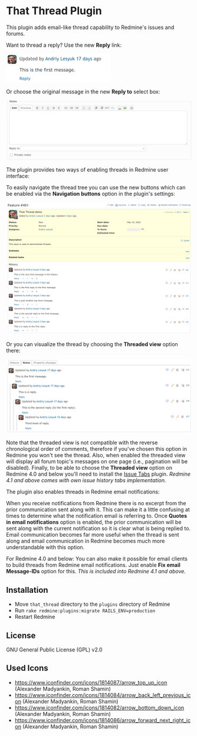 # That Thread Plugin

This plugin adds email-like thread capability to Redmine's issues and forums.

Want to thread a reply? Use the new **Reply** link:

<img src="https://raw.githubusercontent.com/ThatCompany/that_thread/master/reply.png" width="285" height="78" alt="Reply link">

Or choose the original message in the new **Reply to** select box:

![Reply to select box](reply_to.png)

The plugin provides two ways of enabling threads in Redmine user interface:

To easily navigate the thread tree you can use the new buttons which can be enabled
via the **Navigation buttons** option in the plugin's settings:

![Navigation buttons](navigation.png)

Or you can visualize the thread by choosing the **Threaded view** option there:

![Threaded view](thread.png)

Note that the threaded view is not compatible with the reverse chronological order of comments,
therefore if you've chosen this option in Redmine you won't see the thread. Also, when enabled
the threaded view will display all forum topic's messages on one page (i.e., pagination will be disabled).
Finally, to be able to choose the **Threaded view** option on Redmine 4.0 and below you'll need to
install the [Issue Tabs](http://rmplus.pro/en/redmine/plugins/issue_tabs) plugin.
*Redmine 4.1 and above comes with own issue history tabs implementation.*

The plugin also enables threads in Redmine email notifications:

When you receive notifications from Redmine there is no excerpt from the prior
communication sent along with it. This can make it a little confusing at times
to determine what the notification email is referring to. Once
**Quotes in email notifications** option is enabled, the prior communication will
be sent along with the current notification so it is clear what is being replied to.
Email communication becomes far more useful when the thread is sent along and email
communication in Redmine becomes much more understandable with this option.

For Redmine 4.0 and below: You can also make it possible for email clients to build threads
from Redmine email notifications. Just enable **Fix email Message-IDs** option for this.
*This is included into Redmine 4.1 and above.*

## Installation

- Move `that_thread` directory to the `plugins` directory of Redmine
- Run `rake redmine:plugins:migrate RAILS_ENV=production`
- Restart Redmine

## License

GNU General Public License (GPL) v2.0

## Used Icons

- https://www.iconfinder.com/icons/1814087/arrow_top_up_icon (Alexander Madyankin, Roman Shamin)
- https://www.iconfinder.com/icons/1814084/arrow_back_left_previous_icon (Alexander Madyankin, Roman Shamin)
- https://www.iconfinder.com/icons/1814082/arrow_bottom_down_icon (Alexander Madyankin, Roman Shamin)
- https://www.iconfinder.com/icons/1814086/arrow_forward_next_right_icon (Alexander Madyankin, Roman Shamin)
